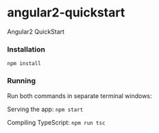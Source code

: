 # angular2-quickstart
Angular2 QuickStart

### Installation

```npm install```

### Running

Run both commands in separate terminal windows:

Serving the app:
```npm start```

Compiling TypeScript:
```npm run tsc```

